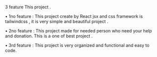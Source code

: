 3 feature This project .

• 1no feature : This project create by React jsx and css framework is tailwindcss , it is very simple and beautiful project .

• 2no feature : This project made for needed person who need your help and donation. This is a one of best project . 

• 3rd feature : This project is very organized and functional and easy to code.